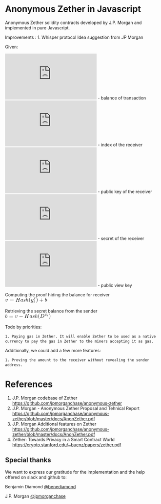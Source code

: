 # Anonymous Zether in Javascript

Anonymous Zether solidity contracts developed by J.P. Morgan and implemented in pure Javascript.

Improvements :
    1. Whisper protocol
        Idea suggestion from JP Morgan

Given:

![alt text](https://latex.codecogs.com/gif.latex?b) - balance of transaction\
![alt text](https://latex.codecogs.com/gif.latex?i) -  index of the receiver\
![alt text](https://latex.codecogs.com/gif.latex?y_%7Bi%7D) - public key of the receiver\
![alt text](https://latex.codecogs.com/gif.latex?x_%7Bi%7D) - secret of the receiver\
![alt text](https://latex.codecogs.com/gif.latex?r) - public view key

Computing the proof hiding the balance for receiver\
![alt text](doc/zk-1.gif?raw=true)

Retrieving the secret balance from the sender\
![alt text](doc/zk-2.gif?raw=true)



Todo by priorities:

    1. Paying gas in Zether. It will enable Zether to be used as a native currency to pay the gas in Zether to the miners accepting it as gas.

Additionally, we could add a few more features:

    1. Proving the amount to the receiver without revealing the sender address.

# References

1. J.P. Morgan codebase of Zether https://github.com/jpmorganchase/anonymous-zether
2. J.P. Morgan - Anonymous Zether Proposal and Tehnical Report https://github.com/jpmorganchase/anonymous-zether/blob/master/docs/AnonZether.pdf
3. J.P. Morgan Additional features on Zether https://github.com/jpmorganchase/anonymous-zether/blob/master/docs/AnonZether.pdf
4. Zether: Towards Privacy in a Smart Contract World https://crypto.stanford.edu/~buenz/papers/zether.pdf

## Special thanks

We want to express our gratitude for the implementation and the help offered on slack and github to:

Benjamin Diamond
[@benediamond]( https://github.com/benediamond)

J.P. Morgan
[@jpmorganchase]( https://github.com/jpmorganchase)

